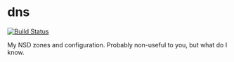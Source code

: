 dns
=========

[![Build Status](https://img.shields.io/travis/akerl/dns.svg)](https://travis-ci.org/akerl/dns)

My NSD zones and configuration. Probably non-useful to you, but what do I know.

